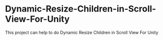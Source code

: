 # Dynamic-Resize-Children-in-Scroll-View-For-Unity
This project can help to do Dynamic Resize Children in Scroll View For Unity
